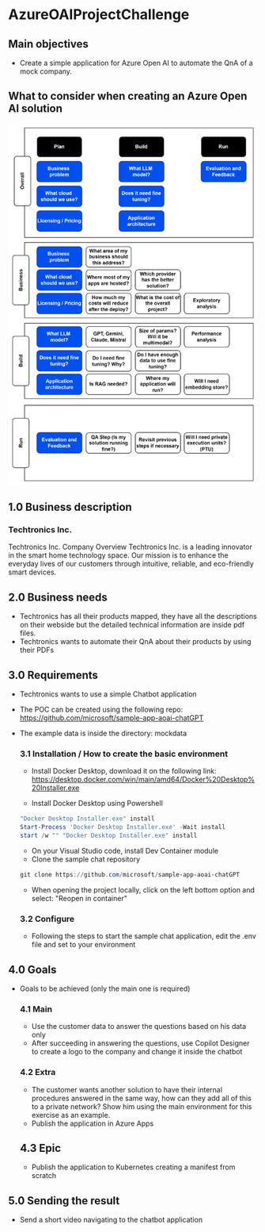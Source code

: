 # AzureOAIProjectChallenge

## Main objectives
* Create a simple application for Azure Open AI to automate the QnA of a mock company.

## What to consider when creating an Azure Open AI solution
![Image Description](https://github.com/amticianelli/AzureOAIProjectChallenge/blob/main/img/image.png)

## 1.0 Business description
### Techtronics Inc.
Techtronics Inc.
Company Overview
Techtronics Inc. is a leading innovator in the smart home technology space. Our mission is to enhance the everyday lives of our customers through intuitive, reliable, and eco-friendly smart devices.



## 2.0 Business needs
* Techtronics has all their products mapped, they have all the descriptions on their webside but the detailed technical information are inside pdf files.
* Techtronics wants to automate their QnA about their products by using their PDFs

## 3.0 Requirements
* Techtronics wants to use a simple Chatbot application
* The POC can be created using the following repo: https://github.com/microsoft/sample-app-aoai-chatGPT
* The example data is inside the directory: mockdata

    ### 3.1 Installation / How to create the basic environment
    * Install Docker Desktop, download it on the following link: https://desktop.docker.com/win/main/amd64/Docker%20Desktop%20Installer.exe
    
    * Install Docker Desktop using Powershell
    ```powershell
    "Docker Desktop Installer.exe" install
    Start-Process 'Docker Desktop Installer.exe' -Wait install
    start /w "" "Docker Desktop Installer.exe" install
    ```

    * On your Visual Studio code, install Dev Container module
    * Clone the sample chat repository
    ```powershell
    git clone https://github.com/microsoft/sample-app-aoai-chatGPT
    ```

    * When opening the project locally, click on the left bottom option and select: "Reopen in container"

    ### 3.2 Configure
    * Following the steps to start the sample chat application, edit the .env file and set to your environment

## 4.0 Goals
* Goals to be achieved (only the main one is required)
    ### 4.1 Main
    * Use the customer data to answer the questions based on his data only
    * After succeeding in answering the questions, use Copilot Designer to create a logo to the company and change it inside the chatbot

    ### 4.2 Extra
    * The customer wants another solution to have their internal procedures answered in the same way, how can they add all of this to a private network? Show him using the main environment for this exercise as an example.
    * Publish the application in Azure Apps

    ## 4.3 Epic
    * Publish the application to Kubernetes creating a manifest from scratch

## 5.0 Sending the result
* Send a short video navigating to the chatbot application
